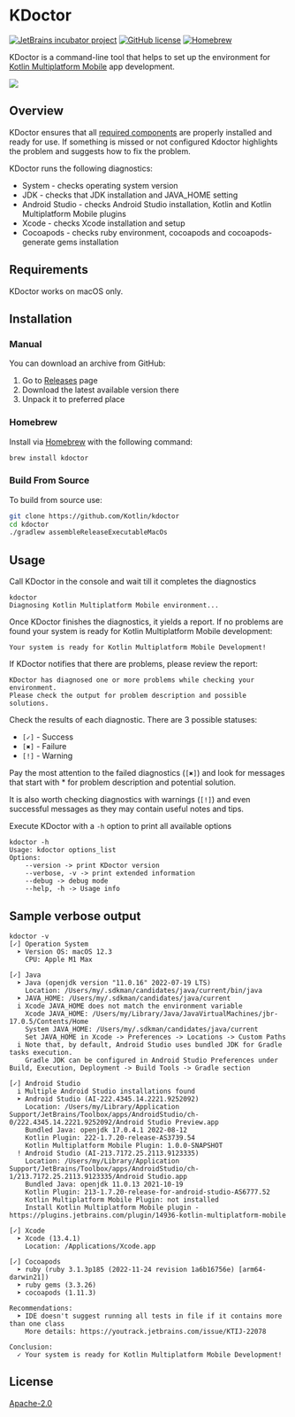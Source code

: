 # KDoctor
[![JetBrains incubator project](https://jb.gg/badges/incubator.svg)](https://confluence.jetbrains.com/display/ALL/JetBrains+on+GitHub)
[![GitHub license](https://img.shields.io/badge/license-Apache%20License%202.0-blue.svg?style=flat)](https://www.apache.org/licenses/LICENSE-2.0)
[![Homebrew](https://badgen.net/homebrew/v/kdoctor)](https://formulae.brew.sh/formula/kdoctor)

KDoctor is a command-line tool that helps to set up the environment for [Kotlin Multiplatform Mobile](https://kotlinlang.org/lp/mobile/) app development.

![](https://github.com/Kotlin/kdoctor/raw/master/img/screen_1.jpg)

## Overview
KDoctor ensures that all [required components](https://kotlinlang.org/docs/kmm-setup.html) are properly installed and ready for use.
If something is missed or not configured Kdoctor highlights the problem and suggests how to fix the problem. 

KDoctor runs the following diagnostics:
* System - checks operating system version
* JDK - checks that JDK installation and JAVA_HOME setting
* Android Studio - checks Android Studio installation, Kotlin and Kotlin Multiplatform Mobile plugins 
* Xcode - checks Xcode installation and setup
* Cocoapods - checks ruby environment, cocoapods and cocoapods-generate gems installation

## Requirements

KDoctor works on macOS only.

## Installation

### Manual

You can download an archive from GitHub:
1. Go to [Releases](https://github.com/Kotlin/kdoctor/releases) page
2. Download the latest available version there
3. Unpack it to preferred place

### Homebrew

Install via [Homebrew](https://brew.sh/) with the following command:
```bash
brew install kdoctor
```

### Build From Source

To build from source use:
```bash
git clone https://github.com/Kotlin/kdoctor
cd kdoctor
./gradlew assembleReleaseExecutableMacOs
```

## Usage

Call KDoctor in the console and wait till it completes the diagnostics 

```
kdoctor
Diagnosing Kotlin Multiplatform Mobile environment...
```

Once KDoctor finishes the diagnostics, it yields a report.  If no problems are found your system is ready for Kotlin Multiplatform Mobile development:

```
Your system is ready for Kotlin Multiplatform Mobile Development!
```

If KDoctor notifies that there are problems, please review the report:

```
KDoctor has diagnosed one or more problems while checking your environment.
Please check the output for problem description and possible solutions.
```

Check the results of each diagnostic. There are 3 possible statuses:
* `[✓]` - Success
* `[✖]` - Failure
* `[!]` - Warning

Pay the most attention to the failed diagnostics (`[✖]`) and look for messages that start with * for problem description and potential solution. 

It is also worth checking diagnostics with warnings (`[!]`) and even successful messages as they may contain useful notes and tips.

Execute KDoctor with a `-h` option to print all available options

```
kdoctor -h                            
Usage: kdoctor options_list
Options: 
    --version -> print KDoctor version 
    --verbose, -v -> print extended information 
    --debug -> debug mode 
    --help, -h -> Usage info 
```

## Sample verbose output

```
kdoctor -v
[✓] Operation System
  ➤ Version OS: macOS 12.3
    CPU: Apple M1 Max

[✓] Java
  ➤ Java (openjdk version "11.0.16" 2022-07-19 LTS)
    Location: /Users/my/.sdkman/candidates/java/current/bin/java
  ➤ JAVA_HOME: /Users/my/.sdkman/candidates/java/current
  i Xcode JAVA_HOME does not match the environment variable
    Xcode JAVA_HOME: /Users/my/Library/Java/JavaVirtualMachines/jbr-17.0.5/Contents/Home
    System JAVA_HOME: /Users/my/.sdkman/candidates/java/current
    Set JAVA_HOME in Xcode -> Preferences -> Locations -> Custom Paths
  i Note that, by default, Android Studio uses bundled JDK for Gradle tasks execution.
    Gradle JDK can be configured in Android Studio Preferences under Build, Execution, Deployment -> Build Tools -> Gradle section

[✓] Android Studio
  i Multiple Android Studio installations found
  ➤ Android Studio (AI-222.4345.14.2221.9252092)
    Location: /Users/my/Library/Application Support/JetBrains/Toolbox/apps/AndroidStudio/ch-0/222.4345.14.2221.9252092/Android Studio Preview.app
    Bundled Java: openjdk 17.0.4.1 2022-08-12
    Kotlin Plugin: 222-1.7.20-release-AS3739.54
    Kotlin Multiplatform Mobile Plugin: 1.0.0-SNAPSHOT
  ! Android Studio (AI-213.7172.25.2113.9123335)
    Location: /Users/my/Library/Application Support/JetBrains/Toolbox/apps/AndroidStudio/ch-1/213.7172.25.2113.9123335/Android Studio.app
    Bundled Java: openjdk 11.0.13 2021-10-19
    Kotlin Plugin: 213-1.7.20-release-for-android-studio-AS6777.52
    Kotlin Multiplatform Mobile Plugin: not installed
    Install Kotlin Multiplatform Mobile plugin - https://plugins.jetbrains.com/plugin/14936-kotlin-multiplatform-mobile

[✓] Xcode
  ➤ Xcode (13.4.1)
    Location: /Applications/Xcode.app

[✓] Cocoapods
  ➤ ruby (ruby 3.1.3p185 (2022-11-24 revision 1a6b16756e) [arm64-darwin21])
  ➤ ruby gems (3.3.26)
  ➤ cocoapods (1.11.3)

Recommendations:
  ➤ IDE doesn't suggest running all tests in file if it contains more than one class
    More details: https://youtrack.jetbrains.com/issue/KTIJ-22078

Conclusion:
  ✓ Your system is ready for Kotlin Multiplatform Mobile Development!
```

## License
[Apache-2.0](https://github.com/Kotlin/kdoctor/blob/master/LICENSE)
